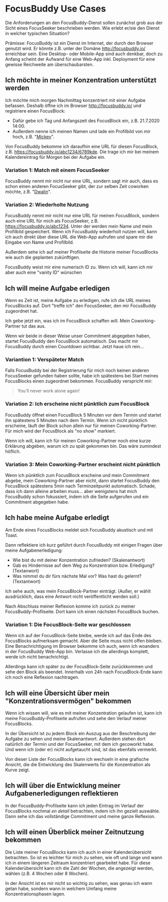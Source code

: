 # FocusBuddy Use Cases

Die Anforderungen an den FocusBuddy-Dienst sollen zunächst grob aus der Sicht eines FocusSeeker beschrieben werden. Wie erlebt er/sie den Dienst in welcher typischen Situation?

Prämisse: FocusBuddy ist ein Dienst im Internet, der durch den Browser genutzt wird. Er könnte z.B. unter der Domäne http://focusbuddy.io/ erreichbar sein. Eine Desktop- oder Mobile-App sind auch denkbar, doch zu Anfang scheint der Aufwand für eine Web-App inkl. Deployment für eine gewisse Reichweite am überschaubarsten.

## Ich möchte in meiner Konzentration unterstützt werden

Ich möchte mich morgen Nachmittag konzentriert mit einer Aufgabe befassen. Deshalb öffne ich im Browser http://focusbuddy.io/ und registriere einen FocusBlock:

* Dafür gebe ich Tag und Anfangszeit des FocusBlock ein, z.B. 21.7.2020 14:00.
* Außerdem nenne ich meinen Namen und lade ein Profilbild von mir hoch, z.B. "[Mickey]( https://clipartix.com/wp-content/uploads/2017/10/Mickey-mouse-black-and-white-mickey-clipart-3.jpeg)".

Von FocusBuddy bekomme ich daraufhin eine URL für diesen FocusBlock, z.B. https://focusbuddy.io/abc1234/6789kde. Die trage ich mir bei meinem Kalendereintrag für Morgen bei der Aufgabe ein.

### Variation 1: Match mit einem FocusSeeker

FocusBuddy nennt mir nicht nur eine URL, sondern sagt mir auch, dass es schon einen anderen FocusSeeker gibt, der zur selben Zeit coworken möchte, z.B. "[Dwalin](https://images-wixmp-ed30a86b8c4ca887773594c2.wixmp.com/i/2c50ab98-d99a-44c3-9241-bf5cdb0a2de4/d9dwhio-ed9ca474-bebb-4153-ae63-97b2afc399d5.jpg?token=eyJ0eXAiOiJKV1QiLCJhbGciOiJIUzI1NiJ9.eyJpc3MiOiJ1cm46YXBwOjdlMGQxODg5ODIyNjQzNzNhNWYwZDQxNWVhMGQyNmUwIiwic3ViIjoidXJuOmFwcDo3ZTBkMTg4OTgyMjY0MzczYTVmMGQ0MTVlYTBkMjZlMCIsImF1ZCI6WyJ1cm46c2VydmljZTpmaWxlLmRvd25sb2FkIl0sIm9iaiI6W1t7InBhdGgiOiIvaS8yYzUwYWI5OC1kOTlhLTQ0YzMtOTI0MS1iZjVjZGIwYTJkZTQvZDlkd2hpby1lZDljYTQ3NC1iZWJiLTQxNTMtYWU2My05N2IyYWZjMzk5ZDUuanBnIn1dXX0.A90EGk4kyvhFWSNFtMyS7Js4DwlWg64uKXo_oc4x508)".

### Variation 2: Wiederholte Nutzung

FocusBuddy nennt mir nicht nur eine URL für meinen FocusBlock, sondern auch eine URL für mich als FocusSeeker, z.B. https://focusbuddy.io/abc1234. Unter der werden mein Name und mein Profilbild gespeichert. Wenn ich FocusBuddy wiederholt nutzen will, kann ich auch direkt über diese URL die Web-App aufrufen und spare mir die Eingabe von Name und Profilbild.

Außerdem sehe ich auf meiner Profilseite die Historie meiner FocusBlocks wie auch die geplanten zukünftigen.

FocusBuddy weist mir eine numerisch ID zu. Wenn ich will, kann ich mir aber auch eine "vanity ID" wünschen

## Ich will meine Aufgabe erledigen

Wenn es Zeit ist, meine Aufgabe zu erledigen, rufe ich die URL meines FocusBlocks auf. Dort "treffe ich" den FocusSeeker, den mir FocusBuddy zugeordnet hat.

Ich gebe jetzt ein, was ich im FocusBlock schaffen will. Mein Coworking-Partner tut das aus.

Wenn wir beide in dieser Weise unser Commitment abgegeben haben, startet FocusBuddy den FocusBlock automatisch. Das macht mir FocusBuddy durch einen Countdown sichtbar. Jetzt haue ich rein...

### Variantion 1: Verspäteter Match

Falls FocusBuddy bei der Registrierung für mich noch keinen anderen FocusSeeker gefunden haben sollte, habe ich spätestens bei Start meines FocusBlocks einen zugeordnet bekommen. FocusBuddy verspricht mir:

> You'll never work alone again!

### Variation 2: Ich erscheine nicht pünktlich zum FocusBlock

FocusBuddy öffnet einen FocusBlock 5 Minuten vor dem Termin und startet ihn spätestens 5 Minuten nach dem Termin. Wenn ich nicht pünktlich erscheine, läuft der Block schon allein nur für meinen Coworking-Partner. Für mich wird der FocusBlock als "no show" markiert.

Wenn ich will, kann ich für meinen Coworking-Partner noch eine kurze Erklärung abgeben, warum ich zu spät gekommen bin. Das wäre zumindest höflich.

### Variation 3: Mein Coworking-Partner erscheint nicht pünktlich

Wenn ich pünktlich zum FocusBlock erscheine und mein Commitment abgebe, mein Coworking-Partner aber nicht, dann startet FocusBuddy den FocusBlock spätestens 5min nach Terminzeitpunkt automatisch. Schade, dass ich dann alleine arbeiten muss… aber wenigstens hat mich FocusBuddy schon fokussiert, indem ich die Seite aufgerufen und ein Commitment abgegeben habe.

## Ich habe meine Aufgabe erledigt

Am Ende eines FocusBlocks meldet sich FocusBuddy akustisch und mit Toast.

Dann reflektiere ich kurz geführt durch FocusBuddy mit einigen Fragen über meine Aufgabenerledigung:

* Wie bist du mit deiner Konzentration zufrieden? (Skalenantwort)
* Gab es Hindernisse auf dem Weg zu Konzentration bzw. Erledigung? (Textanwort)
* Was nimmst du dir fürs nächste Mal vor? Was hast du gelernt? (Textantwort)

Ich sehe auch, was mein FocusBlock-Partner einträgt. (Außer, er wählt ausdrücklich, dass eine Antwort nicht veröffentlicht werden soll.)

Nach Abschluss meiner Reflexion komme ich zurück zu meiner FocusBuddy-Profilseite. Dort kann ich einen nächsten FocusBlock buchen.

### Variation 1: Die FocusBlock-Seite war geschlossen

Wenn ich auf der FocusBlock-Seite bleibe, werde ich auf das Ende des FocusBlocks aufmerksam gemacht. Aber die Seite muss nicht offen bleiben. Eine Benachrichtigung im Browser bekomme ich auch, wenn ich woanders in der FocusBuddy Web-App bin. Verlasse ich die allerdings komplett, werde ich nicht benachrichtigt.

Allerdings kann ich später zu der FocusBlock-Seite zurückkommen und sehe den Block als beendet. Innerhalb von 24h nach FocusBlock-Ende kann ich noch eine Reflexion nachtragen.

## Ich will eine Übersicht über mein "Konzentrationsvermögen" bekommen

Wenn ich wissen will, wie es mit meiner Konzentration gelaufen ist, kann ich meine FocusBuddy-Profilseite aufrufen und sehe den Verlauf meiner FocusBlocks.

In der Übersicht ist zu jedem Block ein Auszug aus der Beschreibung der Aufgabe zu sehen und meine Skalenantwort. Außerdem stehen dort natürlich der Termin und der FocusSeeker, mit dem ich gecoworkt habe. Und wenn ich (oder er) nicht aufgetaucht sind, ist das ebenfalls vermerkt.

Von dieser Liste der FocusBlocks kann ich wechseln in eine grafische Ansicht, die die Entwicklung des Skalenwerts für die Konzentration als Kurve zeigt.

## Ich will über die Entwicklung meiner Aufgabenerledigungen reflektieren

In der FocusBuddy-Profilseite kann ich jeden Eintrag im Verlauf der FocusBlocks nochmal *en detail* betrachten, indem ich ihn gezielt auswähle. Dann sehe ich das vollständige Commitment und meine ganze Reflexion.

## Ich will einen Überblick meiner Zeitnutzung bekommen

Die Liste meiner FocusBlocks kann ich auch in einer Kalenderübersicht betrachten. So ist es leichter für mich zu sehen, wie oft und lange und wann ich in einem längeren Zeitraum konzentriert gearbeitet habe. Für diese Kalenderübersicht kann ich die Zahl der Wochen, die angezeigt werden, wählen (z.B. 4 Wochen oder 8 Wochen).

In der Ansicht ist es mir nicht so wichtig zu sehen, was genau ich wann getan habe, sondern wann in welchem Umfang meine Konzentrationsphasen lagen.















